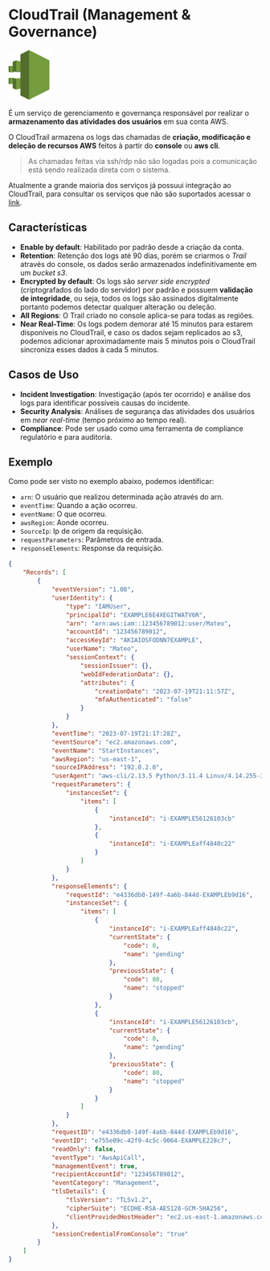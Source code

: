 # CloudTrail (Management & Governance)

<img height=100px; alt="cloudtrail" src="../../../images/cloudtrail.png" />

É um serviço de gerenciamento e governança responsável por realizar o **armazenamento das atividades dos usuários** em sua conta AWS.

O CloudTrail armazena os logs das chamadas de **criação, modificação e deleção de recursos AWS** feitos à partir do **console** ou **aws cli**.

> As chamadas feitas via ssh/rdp não são logadas pois a comunicação está sendo realizada direta com o sistema.

Atualmente a grande maioria dos serviços já possuui integração ao CloudTrail, para consultar os serviços que não são suportados acessar o [link](https://docs.aws.amazon.com/awscloudtrail/latest/userguide/cloudtrail-unsupported-aws-services.html0).

## Características

- **Enable by default**: Habilitado por padrão desde a criação da conta.
- **Retention**: Retenção dos logs até 90 dias, porém se criarmos o *Trail* através do console, os dados serão armazenados indefinitivamente em um *bucket s3*.
- **Encrypted by default**: Os logs são *server side encrypted* (criptografados do lado do servidor) por padrão e possuem **validação de integridade**, ou seja, todos os logs são assinados digitalmente portanto podemos detectar qualquer alteração ou deleção.
- **All Regions**: O Trail criado no console aplica-se para todas as regiões.
- **Near Real-Time**: Os logs podem demorar até 15 minutos para estarem disponíveis no CloudTrail, e caso os dados sejam replicados ao s3, podemos adicionar aproximadamente mais 5 minutos pois o CloudTrail sincroniza esses dados à cada 5 minutos.

## Casos de Uso

- **Incident Investigation**: Investigação (após ter ocorrido) e análise dos logs para identificar possíveis causas do incidente.
- **Security Analysis**: Análises de segurança das atividades dos usuários em *near real-time* (tempo próximo ao tempo real).
- **Compliance**: Pode ser usado como uma ferramenta de compliance regulatório e para auditoria.

## Exemplo

Como pode ser visto no exemplo abaixo, podemos identificar:

- ```arn```: O usuário que realizou determinada ação através do arn.
- ```eventTime```: Quando a ação ocorreu.
- ```eventName```: O que ocorreu.
- ```awsRegion```: Aonde ocorreu.
- ```SourceIp```: Ip de origem da requisição.
- ```requestParameters```: Parâmetros de entrada.
- ```responseElements```: Response da requisição.

```json
{
    "Records": [
        {
            "eventVersion": "1.08",
            "userIdentity": {
                "type": "IAMUser",
                "principalId": "EXAMPLE6E4XEGITWATV6R",
                "arn": "arn:aws:iam::123456789012:user/Mateo",
                "accountId": "123456789012",
                "accessKeyId": "AKIAIOSFODNN7EXAMPLE",
                "userName": "Mateo",
                "sessionContext": {
                    "sessionIssuer": {},
                    "webIdFederationData": {},
                    "attributes": {
                        "creationDate": "2023-07-19T21:11:57Z",
                        "mfaAuthenticated": "false"
                    }
                }
            },
            "eventTime": "2023-07-19T21:17:28Z",
            "eventSource": "ec2.amazonaws.com",
            "eventName": "StartInstances",
            "awsRegion": "us-east-1",
            "sourceIPAddress": "192.0.2.0",
            "userAgent": "aws-cli/2.13.5 Python/3.11.4 Linux/4.14.255-314-253.539.amzn2.x86_64 exec-env/CloudShell exe/x86_64.amzn.2 prompt/off command/ec2.start-instances",
            "requestParameters": {
                "instancesSet": {
                    "items": [
                        {
                            "instanceId": "i-EXAMPLE56126103cb"
                        },
                        {
                            "instanceId": "i-EXAMPLEaff4840c22"
                        }
                    ]
                }
            },
            "responseElements": {
                "requestId": "e4336db0-149f-4a6b-844d-EXAMPLEb9d16",
                "instancesSet": {
                    "items": [
                        {
                            "instanceId": "i-EXAMPLEaff4840c22",
                            "currentState": {
                                "code": 0,
                                "name": "pending"
                            },
                            "previousState": {
                                "code": 80,
                                "name": "stopped"
                            }
                        },
                        {
                            "instanceId": "i-EXAMPLE56126103cb",
                            "currentState": {
                                "code": 0,
                                "name": "pending"
                            },
                            "previousState": {
                                "code": 80,
                                "name": "stopped"
                            }
                        }
                    ]
                }
            },
            "requestID": "e4336db0-149f-4a6b-844d-EXAMPLEb9d16",
            "eventID": "e755e09c-42f9-4c5c-9064-EXAMPLE228c7",
            "readOnly": false,
            "eventType": "AwsApiCall",
            "managementEvent": true,
            "recipientAccountId": "123456789012",
            "eventCategory": "Management",
            "tlsDetails": {
                "tlsVersion": "TLSv1.2",
                "cipherSuite": "ECDHE-RSA-AES128-GCM-SHA256",
                "clientProvidedHostHeader": "ec2.us-east-1.amazonaws.com"
            },
            "sessionCredentialFromConsole": "true"
        }
    ]
}
```

